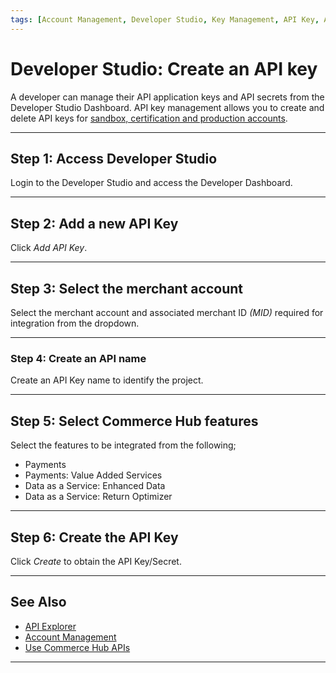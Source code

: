 ```yaml
---
tags: [Account Management, Developer Studio, Key Management, API Key, API Secret]
---
```


# Developer Studio: Create an API key

A developer can manage their API application keys and API secrets from the Developer Studio Dashboard. API key management allows you to create and delete API keys for [sandbox, certification and production accounts](?path=docs/Resources/Guides/Dev-Studio/Account-Management.md).

---

## Step 1: Access Developer Studio

Login to the Developer Studio and access the Developer Dashboard.

---

## Step 2: Add a new API Key

Click *Add API Key*.

---

## Step 3: Select the merchant account

Select the merchant account and associated merchant ID *(MID)* required for integration from the dropdown.

---

### Step 4: Create an API name

Create an API Key name to identify the project.

---

## Step 5: Select Commerce Hub features

Select the features to be integrated from the following;

- Payments
- Payments: Value Added Services
- Data as a Service: Enhanced Data
- Data as a Service: Return Optimizer

---

## Step 6: Create the API Key

Click *Create* to obtain the API Key/Secret.

---

## See Also

- [API Explorer](../api/?type=post&path=/payments/v1/charges)
- [Account Management](?path=docs/Resources/Guides/Dev-Studio/Account-Management.md)
- [Use Commerce Hub APIs](?path=docs/Resources/API-Documents/Use-Our-APIs.md)

<!---
- [Transaction Verification](?path=docs/Resources/Guides/Dev-Studio/Transaction-Verification.md)
- [Certification](?path=docs/Resources/Guides/Dev-Studio/Certification.md)
-->

---
